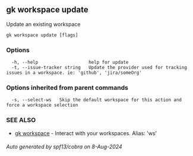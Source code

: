 ## gk workspace update

Update an existing workspace

```
gk workspace update [flags]
```

### Options

```
  -h, --help                   help for update
  -t, --issue-tracker string   Update the provider used for tracking issues in a workspace. ie: 'github', 'jira/someOrg'
```

### Options inherited from parent commands

```
  -s, --select-ws   Skip the default workspace for this action and force a workspace selection
```

### SEE ALSO

* [gk workspace](gk_workspace.md)	 - Interact with your workspaces. Alias: 'ws'

###### Auto generated by spf13/cobra on 8-Aug-2024
